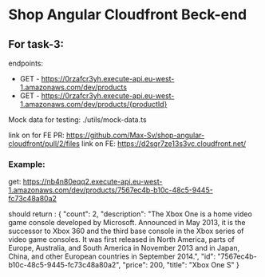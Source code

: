 # Shop Angular Cloudfront Beck-end

## For task-3:

endpoints:
- GET - https://0rzafcr3yh.execute-api.eu-west-1.amazonaws.com/dev/products
- GET - https://0rzafcr3yh.execute-api.eu-west-1.amazonaws.com/dev/products/{productId}

Mock data for testing: ./utils/mock-data.ts

link on for FE PR: https://github.com/Max-Sv/shop-angular-cloudfront/pull/2/files
link on FE: https://d2sqr7ze13s3vc.cloudfront.net/

### Example: 

get: https://nb4n80eqq2.execute-api.eu-west-1.amazonaws.com/dev/products/7567ec4b-b10c-48c5-9445-fc73c48a80a2

should return : {
"count": 2,
"description": "The Xbox One is a home video game console developed by Microsoft. Announced in May 2013, it is the successor to Xbox 360 and the third base console in the Xbox series of video game consoles. It was first released in North America, parts of Europe, Australia, and South America in November 2013 and in Japan, China, and other European countries in September 2014.",
"id": "7567ec4b-b10c-48c5-9445-fc73c48a80a2",
"price": 200,
"title": "Xbox One S"
}